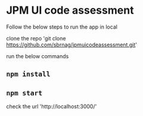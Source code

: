 # JPM UI code assessment

Follow the below steps to run the app in local 

clone the repo 'git clone https://github.com/sbrnag/jpmuicodeassessment.git'

run the below commands

## `npm install`
## `npm start`

check the url 'http://localhost:3000/'

